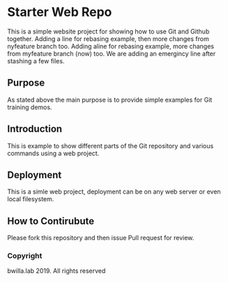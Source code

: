# Starter Web Repo

This is a simple website project for showing how to use Git and Github together. Adding a line for rebasing example, then more changes from nyfeature branch too. Adding  aline for rebasing example, more changes from myfeature branch (now) too.
We are adding an emergincy line after stashing a few files.

## Purpose

As stated above the main purpose is to provide simple examples for Git training demos.

## Introduction

This is example to show different parts of the Git repository and various commands using a web project.

## Deployment

This is a simle web project, deployment can be on any web server or even local filesystem.

## How to Contirubute

Please fork this repository and then issue Pull request for review.

### Copyright

bwilla.lab 2019. All rights reserved